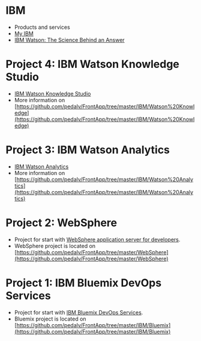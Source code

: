# IBM
- Products and services
- [My IBM](https://myibm.ibm.com/dashboard/?lnk=mmi_nono)
- [IBM Watson: The Science Behind an Answer](https://www.youtube.com/watch?v=DywO4zksfXw)

# Project 4: IBM Watson Knowledge Studio
- [IBM Watson Knowledge Studio](https://www.ibm.com/us-en/marketplace/supervised-machine-learning)
- More information on [https://github.com/pedalv/FrontApp/tree/master/IBM/Watson%20Knowledge](https://github.com/pedalv/FrontApp/tree/master/IBM/Watson%20Knowledge)

# Project 3: IBM Watson Analytics
- [IBM Watson Analytics](https://www.ibm.com/watson-analytics)
- More information on [https://github.com/pedalv/FrontApp/tree/master/IBM/Watson%20Analytics](https://github.com/pedalv/FrontApp/tree/master/IBM/Watson%20Analytics)

# Project 2: WebSphere
- Project for start with [WebSphere application server for developers](http://www-03.ibm.com/software/products/en/appserv-was).
- WebSphere project is located on [https://github.com/pedalv/FrontApp/tree/master/WebSphere](https://github.com/pedalv/FrontApp/tree/master/WebSphere)

# Project 1: IBM Bluemix DevOps Services
- Project for start with [IBM Bluemix DevOps Services](https://hub.jazz.net/docs).
- Bluemix project is located on [https://github.com/pedalv/FrontApp/tree/master/IBM/Bluemix](https://github.com/pedalv/FrontApp/tree/master/IBM/Bluemix)
